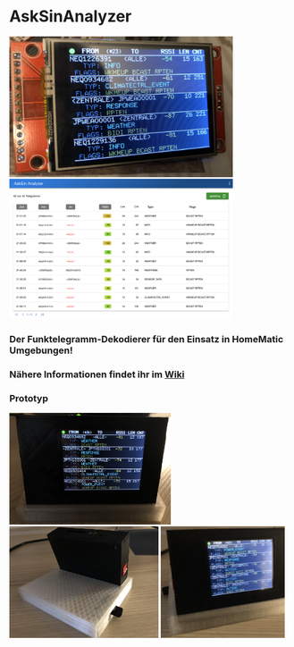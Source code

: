 # AskSinAnalyzer

<img src="Images/sample1.jpg" width=400 /><img src="Images/web_main.png" width=400 /><br/>

### Der Funktelegramm-Dekodierer für den Einsatz in HomeMatic Umgebungen!
### Nähere Informationen findet ihr im [Wiki](https://github.com/jp112sdl/AskSinAnalyzer/wiki)

### Prototyp

<img src="Images/proto1.jpg" height=200 /> <img src="Images/proto2.jpg" height=200 /> <img src="Images/proto3.jpg" height=200 />
